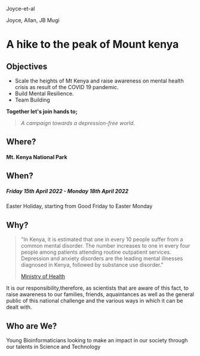 
 Joyce-et-al

Joyce, Allan, JB Mugi    

# A hike to the peak of Mount kenya
## Objectives    
* Scale the heights of Mt Kenya and raise awareness on mental health crisis as result of the COVID 19 pandemic.
* Build Mental Resilience.
* Team Building

**Together let's join hands to;**
 
 > *A campaign towards a depression-free world.*

## Where?
#### Mt. Kenya National Park

## When?
##### Friday 15th April 2022 - Monday 18th April 2022
Easter Holiday, starting from Good Friday to Easter Monday

## Why?

>"In Kenya, it is estimated that one in every 10 people suffer from a common mental disorder. The number increases to one in every four people among patients attending routine outpatient services. Depression and anxiety disorders are the leading mental illnesses diagnosed in Kenya, followed by substance use disorder."
>
>[Ministry of Health](health.go.ke/mental-health-taskforce-urges-government-to-declare-mental-health-a-national-emergency-nairobi-tuesday-july-7-2020/#:~:text=In%20Kenya%2C%20it%20is%20estimated,followed%20by%20substance%20use%20disorders.)

It is our responsibility,therefore, as scientists that are aware of this fact, to raise awareness to our families, friends, aquaintances as well as the general public of this national challenge and the various ways in which it can be dealt with.



## Who are We?
Young Bioinformaticians looking to make an impact in our society through our talents in Science and Technology


 

 


